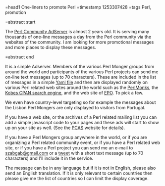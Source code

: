 =head1 One-liners to promote Perl
=timestamp 1253307428
=tags Perl, promotion

=abstract start

The <a href="http://pcas.szabgab.com/">Perl Community AdServer</a> is almost
2 years old. It is serving many thousands of one-line messages a day from
the Perl community via the websites of the community. I am looking for more
promotional messages and more places to display these messages.

=abstract end

It is a simple Adserver. Members of the various Perl Monger groups from
around the world and participants of the various Perl projects
can send me on-line text messages (up to 70 characters). These are included
in the list of messages in a simple
<a href="http://pcas.szabgab.com/ads.yml">Yaml file</a> and then are displayed
randomly on various Perl related web sites around the world such as
the <a href="http://perlmonks.org/">PerlMonks</a>,
the <a href="http://kobesearch.cpan.org/">Kobes CPAN search engine</a>,
and the web site of <a href="http://www.enlightenedperl.org/">EPO</a>.
To pick a few.

We even have country-level targeting so for example the messages about the
Lisbon Perl Mongers are only displayed to visitors from Portugal.

If you have a web site, or the archives of a Perl related mailing list
you can add a simple javascript code to your pages and these ads will
start to show up on your site as well.
(See the <a href="http://pcas.szabgab.com/">PCAS</a> website for details).

If you have a Perl Mongers group anywhere in the world, or if you are
organizing a Perl related community event, or if you have a Perl related
web site, or if you have a Perl project you can send me an e-mail to szabgab@gmail.com
or a <a href="http://twitter.com/szabgab/status/4088435817">tweet</a> with a
short text message (up to 70 characters) and I'll include it in the service.

The message can be in any language but if it is not in English, please
also send an English translation. If it is only relevant to certain countries
then please give me the list of countries so I can limit the display coverage.


